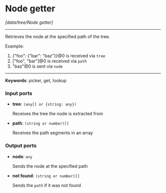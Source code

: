 # Node getter

_[data/tree/Node getter]_

---

Retrieves the node at the specified path of the tree.  
  
Example:  
1. {"foo": {"bar": "baz"}}@0 is received via `tree`  
2. ["foo", "bar"]@0 is received via `path`  
3. "baz"@0 is sent via `node`  
  

---

__Keywords__: picker, get, lookup

### Input ports

* __tree__: ` (any[] or {string: any}) `

    Receives the tree the node is extracted from  


* __path__: ` (string or number)[] `

    Receives the path segments in an array  

### Output ports

* __node__: ` any `

    Sends the node at the specified path  


* __not found__: ` (string or number)[] `

    Sends the `path` if it was not found  

